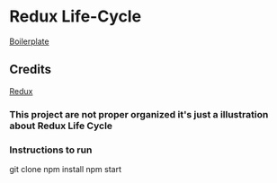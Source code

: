 # Redux Life-Cycle

[Boilerplate](https://www.udemy.com/react-redux/)

## Credits
[Redux](https://www.udemy.com/user/leonardomouraleitao/)

### This project are not proper organized it's just a illustration about Redux Life Cycle

### Instructions to run
git clone 
npm install
npm start